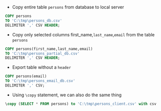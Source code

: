 
- Copy entire table <code>persons</code> from database to local server 

```sql
COPY persons 
TO 'C:\tmp\persons_db.csv' 
DELIMITER ',' CSV HEADER;
```

- Copy only selected columns <coed>first_name</code>,<code>last_name</code>,<code>email</codE> from the table <code>persons</code>

```sql
COPY persons(first_name,last_name,email) 
TO 'C:\tmp\persons_partial_db.csv' 
DELIMITER ',' CSV HEADER;
```

- Export table without a <code>header</code>
  
```sql
COPY persons(email) 
TO 'C:\tmp\persons_email_db.csv' 
DELIMITER ',' CSV;
```

- Using <code>\copy</code> statement, we can also do the same thing

```sql
\copy (SELECT * FROM persons) to 'C:\tmp\persons_client.csv' with csv
```
